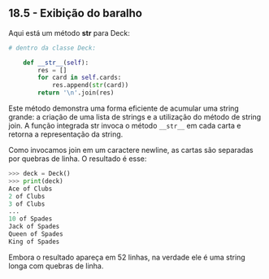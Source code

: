 ## 18.5 - Exibição do baralho

Aqui está um método __str__ para Deck:

```python
# dentro da classe Deck:

    def __str__(self):
        res = []
        for card in self.cards:
            res.append(str(card))
        return '\n'.join(res)
```

Este método demonstra uma forma eficiente de acumular uma string grande: a criação de uma lista de strings e a utilização do método de string join. A função integrada str invoca o método `__str__` em cada carta e retorna a representação da string.

Como invocamos join em um caractere newline, as cartas são separadas por quebras de linha. O resultado é esse:

```python
>>> deck = Deck()
>>> print(deck)
Ace of Clubs
2 of Clubs
3 of Clubs
...
10 of Spades
Jack of Spades
Queen of Spades
King of Spades
```

Embora o resultado apareça em 52 linhas, na verdade ele é uma string longa com quebras de linha.
